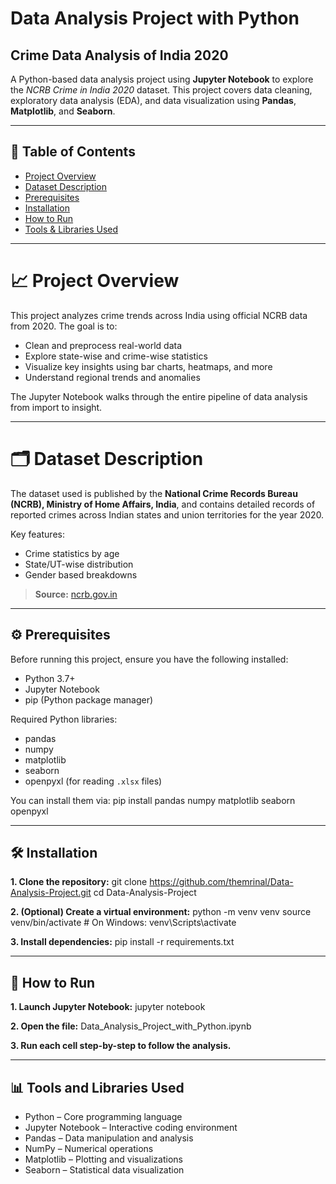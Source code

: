 # Data Analysis Project with Python
## Crime Data Analysis of India 2020

A Python-based data analysis project using **Jupyter Notebook** to explore the *NCRB Crime in India 2020* dataset. This project covers data cleaning, exploratory data analysis (EDA), and data visualization using **Pandas**, **Matplotlib**, and **Seaborn**.

---

## 📌 Table of Contents
- [Project Overview](#project-overview)
- [Dataset Description](#dataset-description)
- [Prerequisites](#prerequisites)
- [Installation](#installation)
- [How to Run](#how-to-run)
- [Tools & Libraries Used](#tools--libraries-used)


---

# 📈 Project Overview

This project analyzes crime trends across India using official NCRB data from 2020. The goal is to:
- Clean and preprocess real-world data
- Explore state-wise and crime-wise statistics
- Visualize key insights using bar charts, heatmaps, and more
- Understand regional trends and anomalies

The Jupyter Notebook walks through the entire pipeline of data analysis from import to insight.

---

# 🗂 Dataset Description

The dataset used is published by the **National Crime Records Bureau (NCRB), Ministry of Home Affairs, India**, and contains detailed records of reported crimes across Indian states and union territories for the year 2020.

Key features:
- Crime statistics by age
- State/UT-wise distribution
- Gender based breakdowns

> **Source:** [ncrb.gov.in](https://ncrb.gov.in)

---

## ⚙️ Prerequisites

Before running this project, ensure you have the following installed:

- Python 3.7+
- Jupyter Notebook
- pip (Python package manager)

Required Python libraries:
- pandas
- numpy
- matplotlib
- seaborn
- openpyxl (for reading `.xlsx` files)

You can install them via:
pip install pandas numpy matplotlib seaborn openpyxl

---

## 🛠 Installation

  **1. Clone the repository:**
  git clone https://github.com/themrinal/Data-Analysis-Project.git
  cd Data-Analysis-Project

  **2. (Optional) Create a virtual environment:**
  python -m venv venv
  source venv/bin/activate  # On Windows: venv\Scripts\activate

  **3. Install dependencies:**
  pip install -r requirements.txt

---

## 🚀 How to Run

  **1. Launch Jupyter Notebook:**
  jupyter notebook

  **2. Open the file:**
  Data_Analysis_Project_with_Python.ipynb

  **3. Run each cell step-by-step to follow the analysis.**

---

## 📊 Tools and Libraries Used
- Python – Core programming language
- Jupyter Notebook – Interactive coding environment
- Pandas – Data manipulation and analysis
- NumPy – Numerical operations
- Matplotlib – Plotting and visualizations
- Seaborn – Statistical data visualization


